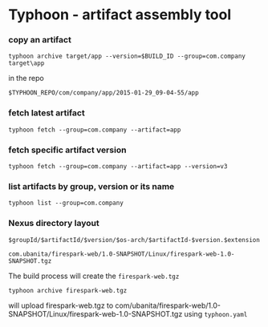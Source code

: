 # Typhoon - artifact assembly tool

### copy an artifact

```
typhoon archive target/app --version=$BUILD_ID --group=com.company target\app
```
in the repo
```
$TYPHOON_REPO/com/company/app/2015-01-29_09-04-55/app
```

### fetch latest artifact

```
typhoon fetch --group=com.company --artifact=app
```

### fetch specific artifact version

```
typhoon fetch --group=com.company --artifact=app --version=v3
```

### list artifacts by group, version or its name

```
typhoon list --group=com.company
```





### Nexus directory layout

	$groupId/$artifactId/$version/$os-arch/$artifactId-$version.$extension
	
	com.ubanita/firespark-web/1.0-SNAPSHOT/Linux/firespark-web-1.0-SNAPSHOT.tgz


The build process will create the `firespark-web.tgz`

	typhoon archive firespark-web.tgz

will upload firespark-web.tgz to com/ubanita/firespark-web/1.0-SNAPSHOT/Linux/firespark-web-1.0-SNAPSHOT.tgz using `typhoon.yaml`